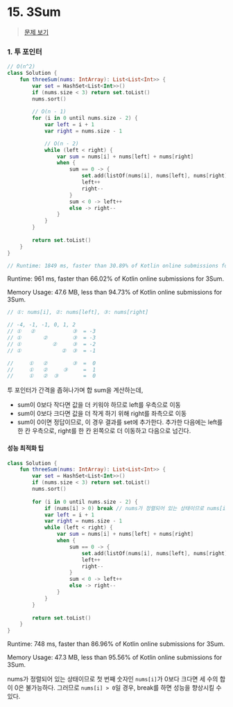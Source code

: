 # 15. 3Sum

> [문제 보기](https://leetcode.com/problems/3sum/)

### 1. 투 포인터

```kotlin
// O(n^2)
class Solution {
    fun threeSum(nums: IntArray): List<List<Int>> {
        var set = HashSet<List<Int>>()
        if (nums.size < 3) return set.toList()
        nums.sort()
        
        // O(n - 1)
        for (i in 0 until nums.size - 2) {
            var left = i + 1
            var right = nums.size - 1

            // O(n - 2)
            while (left < right) {
                var sum = nums[i] + nums[left] + nums[right]
                when {
                    sum == 0 -> {
                        set.add(listOf(nums[i], nums[left], nums[right]))
                        left++
                        right--
                    }
                    sum < 0 -> left++
                    else -> right--
                }
            }
        }
        
        return set.toList()
    }
}

// Runtime: 1849 ms, faster than 30.89% of Kotlin online submissions for 3Sum.
```

Runtime: 961 ms, faster than 66.02% of Kotlin online submissions for 3Sum.

Memory Usage: 47.6 MB, less than 94.73% of Kotlin online submissions for 3Sum.

```kotlin
// ①: nums[i], ②: nums[left], ③: nums[right]

// -4, -1, -1, 0, 1, 2
// ①   ②            ③  = -3
// ①       ②        ③  = -3
// ①          ②     ③  = -2
// ①             ②  ③  = -1

//     ①   ②        ③  =  0
//     ①   ②     ③     =  1
//     ①   ②  ③        =  0
```

투 포인터가 간격을 좁혀나가며 합 sum을 계산하는데,
- sum이 0보다 작다면 값을 더 키워야 하므로 left를 우측으로 이동
- sum이 0보다 크다면 값을 더 작게 하기 위해 right를 좌측으로 이동
- sum이 0이면 정답이므로, 이 경우 결과를 set에 추가한다. 추가한 다음에는 left를 한 칸 우측으로, right를 한 칸 왼쪽으로 더 이동하고 다음으로 넘긴다.

#### 성능 최적화 팁

```kotlin
class Solution {
    fun threeSum(nums: IntArray): List<List<Int>> {
        var set = HashSet<List<Int>>()
        if (nums.size < 3) return set.toList()
        nums.sort()
        
        for (i in 0 until nums.size - 2) {
            if (nums[i] > 0) break // nums가 정렬되어 있는 상태이므로 nums[i]가 0보다 크다면 세 수의 합이 0은 불가능하다.
            var left = i + 1
            var right = nums.size - 1
            while (left < right) {
                var sum = nums[i] + nums[left] + nums[right]
                when {
                    sum == 0 -> {
                        set.add(listOf(nums[i], nums[left], nums[right]))
                        left++
                        right--
                    }
                    sum < 0 -> left++
                    else -> right--
                }
            }
        }
        
        return set.toList()
    }
}
```

Runtime: 748 ms, faster than 86.96% of Kotlin online submissions for 3Sum.

Memory Usage: 47.3 MB, less than 95.56% of Kotlin online submissions for 3Sum.

nums가 정렬되어 있는 상태이므로 첫 번째 숫자인 `nums[i]`가 0보다 크다면 세 수의 합이 0은 불가능하다. 그러므로 `nums[i] > 0`일 경우, break를 하면 성능을 향상시킬 수 있다.